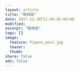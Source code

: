 ```yaml
---
layout: article
title: "联络我"
date: 2017-12-30T11:40:45-04:00
modified:
excerpt: "联络我"
tags: []
image: 
  feature: Pigeon_post.jpg
  teaser:
  thumb:
share: false
ads: false
---
```


